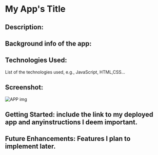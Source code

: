 # **My App's Title**

## Description:


## Background info of the app:

## Technologies Used:
List of the technologies used, e.g., JavaScript, HTML,CSS...

## Screenshot: 
![APP img](https://user-images.githubusercontent.com/109245976/208265546-8d65c383-60f6-4268-a542-099f7dd38606.PNG)

## Getting Started: include the link to my deployed app and anyinstructions I deem important.

## Future Enhancements: Features I plan to implement later.
